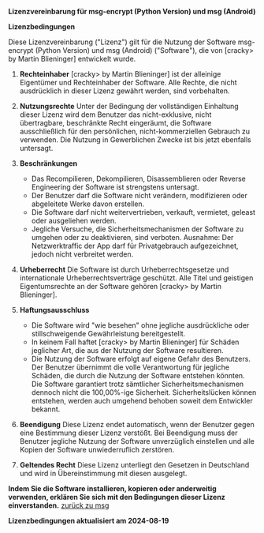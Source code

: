 **Lizenzvereinbarung für msg-encrypt (Python Version) und msg (Android)**

**Lizenzbedingungen**

Diese Lizenzvereinbarung ("Lizenz") gilt für die Nutzung der Software msg-encrypt (Python Version) und msg (Android) ("Software"), die von [cracky> by Martin Blieninger] entwickelt wurde.

1. **Rechteinhaber**
   [cracky> by Martin Blieninger] ist der alleinige Eigentümer und Rechteinhaber der Software. Alle Rechte, die nicht ausdrücklich in dieser Lizenz gewährt werden, sind vorbehalten.

2. **Nutzungsrechte**
   Unter der Bedingung der vollständigen Einhaltung dieser Lizenz wird dem Benutzer das nicht-exklusive, nicht übertragbare, beschränkte Recht eingeräumt, die Software ausschließlich für den persönlichen, nicht-kommerziellen Gebrauch zu verwenden. Die Nutzung in Gewerblichen Zwecke ist bis jetzt ebenfalls untersagt.

3. **Beschränkungen**
   - Das Recompilieren, Dekompilieren, Disassemblieren oder Reverse Engineering der Software ist strengstens untersagt.
   - Der Benutzer darf die Software nicht verändern, modifizieren oder abgeleitete Werke davon erstellen.
   - Die Software darf nicht weitervertrieben, verkauft, vermietet, geleast oder ausgeliehen werden.
   - Jegliche Versuche, die Sicherheitsmechanismen der Software zu umgehen oder zu deaktivieren, sind verboten.
     Ausnahme: Der Netzwerktraffic der App darf für Privatgebrauch aufgezeichnet, jedoch nicht verbreitet werden.

4. **Urheberrecht**
   Die Software ist durch Urheberrechtsgesetze und internationale Urheberrechtsverträge geschützt. Alle Titel und geistigen Eigentumsrechte an der Software gehören [cracky> by Martin Blieninger].

5. **Haftungsausschluss**
   - Die Software wird "wie besehen" ohne jegliche ausdrückliche oder stillschweigende Gewährleistung bereitgestellt.
   - In keinem Fall haftet [cracky> by Martin Blieninger] für Schäden jeglicher Art, die aus der Nutzung der Software resultieren.
   - Die Nutzung der Software erfolgt auf eigene Gefahr des Benutzers. Der Benutzer übernimmt die volle Verantwortung für jegliche Schäden, die durch die Nutzung der Software entstehen könnten. Die Software garantiert trotz sämtlicher Sicherheitsmechanismen dennoch nicht die 100,00%-ige Sicherheit. Sicherheitslücken können entstehen, werden auch umgehend behoben soweit dem Entwickler bekannt.

6. **Beendigung**
   Diese Lizenz endet automatisch, wenn der Benutzer gegen eine Bestimmung dieser Lizenz verstößt. Bei Beendigung muss der Benutzer jegliche Nutzung der Software unverzüglich einstellen und alle Kopien der Software unwiederruflich zerstören.

7. **Geltendes Recht**
   Diese Lizenz unterliegt den Gesetzen in Deutschland und wird in Übereinstimmung mit diesen ausgelegt.

**Indem Sie die Software installieren, kopieren oder anderweitig verwenden, erklären Sie sich mit den Bedingungen dieser Lizenz einverstanden.**
[zurück zu msg](javascript:history.back())


**Lizenzbedingungen aktualisiert am 2024-08-19**
